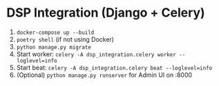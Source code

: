 # DSP Integration (Django + Celery)

1. `docker-compose up --build`
2. `poetry shell` (if not using Docker)
3. `python manage.py migrate`
4. Start worker: `celery -A dsp_integration.celery worker --loglevel=info`
5. Start beat: `celery -A dsp_integration.celery beat --loglevel=info`
6. (Optional) `python manage.py runserver` for Admin UI on :8000

